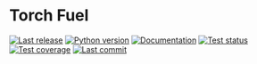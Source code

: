 Torch Fuel
==========

[![Last release](https://img.shields.io/pypi/v/torch_fuel.svg)](https://pypi.python.org/pypi/torch_fuel)
[![Python version](https://img.shields.io/pypi/pyversions/torch_fuel.svg)](https://pypi.python.org/pypi/torch_fuel)
[![Documentation](https://img.shields.io/readthedocs/torch_fuel.svg)](https://torch-fuel.readthedocs.io/en/latest/)
[![Test status](https://img.shields.io/github/actions/workflow/status/kalekundert/torch_fuel/test.yml?branch=master)](https://github.com/kalekundert/torch_fuel/actions)
[![Test coverage](https://img.shields.io/codecov/c/github/kalekundert/torch_fuel)](https://app.codecov.io/github/kalekundert/torch_fuel)
[![Last commit](https://img.shields.io/github/last-commit/kalekundert/torch_fuel?logo=github)](https://github.com/kalekundert/torch_fuel)

